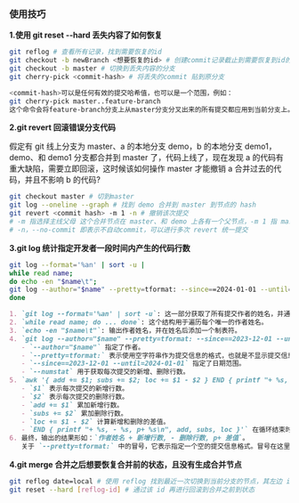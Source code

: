 ### 使用技巧

**1.使用 git reset --hard 丢失内容了如何恢复**

```sh
git reflog # 查看所有记录，找到需要恢复的id
git checkout -b newBranch <想要恢复的id> # 创建commit记录截止到需要恢复到id的分支
git checkout -b master # 切换到丢失内容的分支
git cherry-pick <commit-hash> # 将丢失的commit 贴到原分支

<commit-hash>可以是任何有效的提交哈希值，也可以是一个范围，例如：
git cherry-pick master..feature-branch
这个命令会将feature-branch分支上从master分支分叉出来的所有提交都应用到当前分支上。
```

**2.git revert 回滚错误分支代码**

假定有 git 线上分支为 master、a 的本地分支 demo，b 的本地分支 demo1，demo、和 demo1 分支都合并到 master 了，代码上线了，现在发现 a 的代码有重大缺陷，需要立即回滚，这时候该如何操作 master 才能撤销 a 合并过去的代码，并且不影响 b 的代码?

```sh
git checkout master # 切到master
git log --oneline --graph # 找到 demo 合并到 master 到节点的 hash
git revert <commit hash> -m 1 -n # 撤销该次提交
# -m 指选择主线父母 这个合并节点在 master、和 demo 上各有一个父节点，-m 1 指 master 上的节点，-m 2指 demo 上的节点
# -n，--no-commit 即表示不自动commit，可以进行多次 revert 统一提交
```

**3.git log 统计指定开发者一段时间内产生的代码行数**

```bash
git log --format='%an' | sort -u |
while read name;
do echo -en "$name\t";
git log --author="$name" --pretty=tformat: --since==2024-01-01 --until=2024-01-18 --numstat | awk '{ add += $1; subs += $2; loc += $1 - $2 } END { printf "+ %s, - %s, p+ %s\n", add, subs, loc }';
done
```

```md
1. `git log --format='%an' | sort -u`: 这一部分获取了所有提交作者的姓名，并通过 `sort -u` 对它们进行唯一性排序，确保每个作者只出现一次。
2. `while read name; do ... done`: 这个结构用于遍历每个唯一的作者姓名。
3. `echo -en "$name\t"`: 输出作者姓名，并在姓名后添加一个制表符。
4. `git log --author="$name" --pretty=tformat: --since==2023-12-01 --until=2024-01-01 --numstat`: 这个命令获取了每个作者在指定日期范围内的提交记录，其中：
   - `--author="$name"` 指定了作者。
   - `--pretty=tformat:` 表示使用空字符串作为提交信息的格式，也就是不显示提交信息。
   - `--since==2023-12-01 --until=2024-01-01` 指定了日期范围。
   - `--numstat` 用于获取每次提交的新增、删除行数。
5. `awk '{ add += $1; subs += $2; loc += $1 - $2 } END { printf "+ %s, - %s, p+ %s\n", add, subs, loc }'`: 这个 `awk` 命令用于对每次提交的新增、删除行数进行累加，并在循环结束时打印结果，其中：
   - `$1` 表示每次提交的新增行数。
   - `$2` 表示每次提交的删除行数。
   - `add += $1` 累加新增行数。
   - `subs += $2` 累加删除行数。
   - `loc += $1 - $2` 计算新增和删除的差值。
   - `END { printf "+ %s, - %s, p+ %s\n", add, subs, loc }'` 在循环结束时打印总的新增、删除、差值。
6. 最终，输出的结果形如：`作者姓名	+ 新增行数, - 删除行数, p+ 差值`。
   关于 `--pretty=tformat:` 中的冒号，它表示指定一个空的提交信息格式。冒号在这里是一个占位符，用于表示提交信息为空，避免显示每次提交的实际信息，从而使输出更简洁。
```

**4.git merge 合并之后想要恢复合并前的状态，且没有生成合并节点**

```sh
git reflog date=local # 使用 reflog 找到最近一次切换到当前分支的节点，其左边 id 即为当时分支的最新提交 id
git reset --hard [reflog-id] # 通过该 id 再进行回滚到合并之前到状态
```
